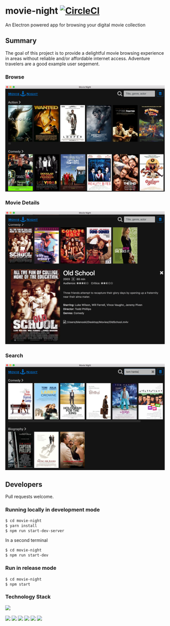 # movie-night [![CircleCI](https://circleci.com/gh/blenoski/movie-night.svg?style=shield)](https://circleci.com/gh/blenoski/movie-night)
An Electron powered app for browsing your digital movie collection

## Summary
The goal of this project is to provide a delightful movie browsing experience in areas without reliable and/or affordable internet access. Adventure travelers are a good example user segement.

### Browse
![Browse](screenshots/browse.png?raw=true "Browse")

### Movie Details
![Movie Details](screenshots/oldschool.png?raw=true "Movie Details")

### Search
![Search](screenshots/search.png?raw=true "Search")

## Developers
Pull requests welcome.

### Running locally in development mode
```
$ cd movie-night   
$ yarn install   
$ npm run start-dev-server  
```

In a second terminal
```
$ cd movie-night
$ npm run start-dev
```

### Run in release mode
```
$ cd movie-night
$ npm start
```

### Technology Stack
<a href="https://electron.atom.io/"><img src="https://camo.githubusercontent.com/11e7cfd04eceb1ea7464e99edda0e7000487f343/68747470733a2f2f656c656374726f6e2e61746f6d2e696f2f696d616765732f656c656374726f6e2d6c6f676f2e737667" height="56px"/></a>

<a href="https://facebook.github.io/react/"> <img src="https://react-etc.net/files/2016-07/logo-578x270.png" height="56px"/></a>  <a href="http://redux.js.org/"><img src="https://i2.wp.com/blog.js-republic.com/wp-content/uploads/2016/11/logo-redux.png?fit=500%2C500" height="80px"/></a>  <a href="https://nodejs.org/"><img src="http://meegraphics.in/tech/nodejs-stacked.png" height="70px"/></a>  <a href="https://www.w3schools.com/"><img src="https://www.w3.org/html/logo/downloads/HTML5_Logo_512.png" height="70px"/></a>  <a href="https://www.w3schools.com/"><img src="https://www.brandsoftheworld.com/sites/default/files/styles/logo-thumbnail/public/042015/css3.png?itok=bzukaL4s" height="70px"/></a>  <a href="https://standardjs.com/"><img src="https://cdn.rawgit.com/feross/standard/master/badge.svg"/></a>
